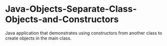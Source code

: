 # Java-Objects-Separate-Class-Objects-and-Constructors
Java application that demonstrates using constructors from another class to create objects in the main class. 
